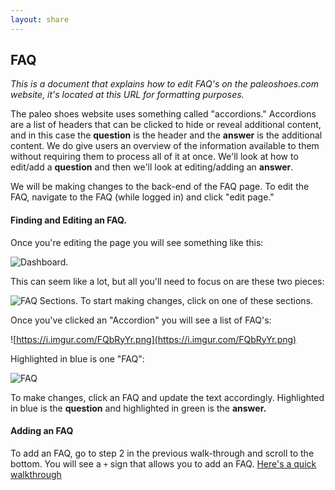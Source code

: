 ```yaml
---
layout: share
---
```


## FAQ

_This is a document that explains how to edit FAQ's on the paleoshoes.com website, it's located at this URL for formatting purposes._

The paleo shoes website uses something called "accordions." Accordions are a list of headers that can be clicked to hide or reveal additional content, and in this case the __question__ is the header and the __answer__ is the additional content. We do give users an overview of the information available to them without requiring them to process all of it at once. We'll look at how to edit/add a __question__ and then we'll look at editing/adding an __answer__.

We will be making changes to the back-end of the FAQ page. To edit the FAQ, navigate to the FAQ (while logged in) and click "edit page."

#### Finding and Editing an FAQ.

Once you're editing the page you will see something like this:   

![Dashboard](https://i.imgur.com/4BA9YPF.png).

This can seem like a lot, but all you'll need to focus on are these two pieces:  

![FAQ Sections](https://i.imgur.com/djJdSGY.png). To start making changes, click on one of these sections.

Once you've clicked an "Accordion" you will see a list of FAQ's:   

![https://i.imgur.com/FQbRyYr.png](https://i.imgur.com/FQbRyYr.png)

Highlighted in blue is one "FAQ":  

![FAQ](https://i.imgur.com/zyuSN70.png)

To make changes, click an FAQ and update the text accordingly. Highlighted in blue is the __question__ and highlighted in green is the __answer.__

#### Adding an FAQ

To add an FAQ, go to step 2 in the previous walk-through and scroll to the bottom. You will see a `+` sign that allows you to add an FAQ.  [Here's a quick walkthrough](https://i.imgur.com/JmdOBNx.gif)